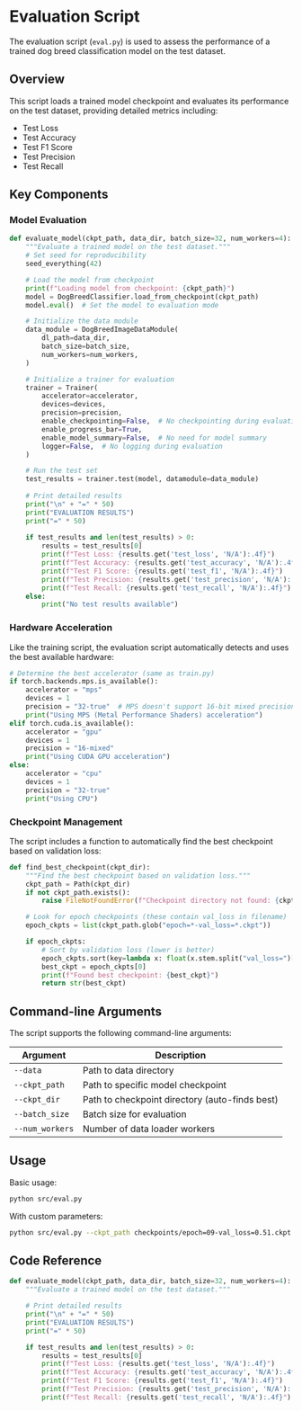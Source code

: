 # Evaluation Script

The evaluation script (`eval.py`) is used to assess the performance of a trained dog breed classification model on the test dataset.

## Overview

This script loads a trained model checkpoint and evaluates its performance on the test dataset, providing detailed metrics including:

- Test Loss
- Test Accuracy
- Test F1 Score
- Test Precision
- Test Recall

## Key Components

### Model Evaluation

```python
def evaluate_model(ckpt_path, data_dir, batch_size=32, num_workers=4):
    """Evaluate a trained model on the test dataset."""
    # Set seed for reproducibility
    seed_everything(42)

    # Load the model from checkpoint
    print(f"Loading model from checkpoint: {ckpt_path}")
    model = DogBreedClassifier.load_from_checkpoint(ckpt_path)
    model.eval()  # Set the model to evaluation mode

    # Initialize the data module
    data_module = DogBreedImageDataModule(
        dl_path=data_dir,
        batch_size=batch_size,
        num_workers=num_workers,
    )

    # Initialize a trainer for evaluation
    trainer = Trainer(
        accelerator=accelerator,
        devices=devices,
        precision=precision,
        enable_checkpointing=False,  # No checkpointing during evaluation
        enable_progress_bar=True,
        enable_model_summary=False,  # No need for model summary
        logger=False,  # No logging during evaluation
    )

    # Run the test set
    test_results = trainer.test(model, datamodule=data_module)
    
    # Print detailed results
    print("\n" + "=" * 50)
    print("EVALUATION RESULTS")
    print("=" * 50)
    
    if test_results and len(test_results) > 0:
        results = test_results[0]
        print(f"Test Loss: {results.get('test_loss', 'N/A'):.4f}")
        print(f"Test Accuracy: {results.get('test_accuracy', 'N/A'):.4f}")
        print(f"Test F1 Score: {results.get('test_f1', 'N/A'):.4f}")
        print(f"Test Precision: {results.get('test_precision', 'N/A'):.4f}")
        print(f"Test Recall: {results.get('test_recall', 'N/A'):.4f}")
    else:
        print("No test results available")
```

### Hardware Acceleration

Like the training script, the evaluation script automatically detects and uses the best available hardware:

```python
# Determine the best accelerator (same as train.py)
if torch.backends.mps.is_available():
    accelerator = "mps"
    devices = 1
    precision = "32-true"  # MPS doesn't support 16-bit mixed precision
    print("Using MPS (Metal Performance Shaders) acceleration")
elif torch.cuda.is_available():
    accelerator = "gpu"
    devices = 1
    precision = "16-mixed"
    print("Using CUDA GPU acceleration")
else:
    accelerator = "cpu"
    devices = 1
    precision = "32-true"
    print("Using CPU")
```

### Checkpoint Management

The script includes a function to automatically find the best checkpoint based on validation loss:

```python
def find_best_checkpoint(ckpt_dir):
    """Find the best checkpoint based on validation loss."""
    ckpt_path = Path(ckpt_dir)
    if not ckpt_path.exists():
        raise FileNotFoundError(f"Checkpoint directory not found: {ckpt_dir}")

    # Look for epoch checkpoints (these contain val_loss in filename)
    epoch_ckpts = list(ckpt_path.glob("epoch=*-val_loss=*.ckpt"))

    if epoch_ckpts:
        # Sort by validation loss (lower is better)
        epoch_ckpts.sort(key=lambda x: float(x.stem.split("val_loss=")[1]))
        best_ckpt = epoch_ckpts[0]
        print(f"Found best checkpoint: {best_ckpt}")
        return str(best_ckpt)
```

## Command-line Arguments

The script supports the following command-line arguments:

| Argument | Description |
|----------|-------------|
| `--data` | Path to data directory |
| `--ckpt_path` | Path to specific model checkpoint |
| `--ckpt_dir` | Path to checkpoint directory (auto-finds best) |
| `--batch_size` | Batch size for evaluation |
| `--num_workers` | Number of data loader workers |

## Usage

Basic usage:

```bash
python src/eval.py
```

With custom parameters:

```bash
python src/eval.py --ckpt_path checkpoints/epoch=09-val_loss=0.51.ckpt --batch_size 64
```

## Code Reference

```11:13:src/eval.py
def evaluate_model(ckpt_path, data_dir, batch_size=32, num_workers=4):
    """Evaluate a trained model on the test dataset."""
```

```55:67:src/eval.py
    # Print detailed results
    print("\n" + "=" * 50)
    print("EVALUATION RESULTS")
    print("=" * 50)

    if test_results and len(test_results) > 0:
        results = test_results[0]
        print(f"Test Loss: {results.get('test_loss', 'N/A'):.4f}")
        print(f"Test Accuracy: {results.get('test_accuracy', 'N/A'):.4f}")
        print(f"Test F1 Score: {results.get('test_f1', 'N/A'):.4f}")
        print(f"Test Precision: {results.get('test_precision', 'N/A'):.4f}")
        print(f"Test Recall: {results.get('test_recall', 'N/A'):.4f}")
``` 